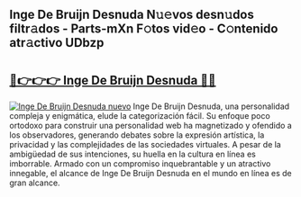 ## Inge De Bruijn Desnuda N𝚞𝚎vos desn𝚞dos filtr𝚊dos - Parts-mXn F𝚘tos vid𝚎o - C𝚘ntenido atr𝚊ctivo UDbzp

# <h2><a href="http://mb74uh.tromn.icu/?c=Inge+De+Bruijn+Desnuda">🔗👉👉👉 Inge De Bruijn Desnuda 🔗🔗</a></h2>

[![Inge De Bruijn Desnuda nuevo](https://i.imgur.com/pEAQMta.gif)](http://mb74uh.tromn.icu/?c=Inge+De+Bruijn+Desnuda)
Inge De Bruijn Desnuda, una personalidad compleja y enigmática, elude la categorización fácil. Su enfoque poco ortodoxo para construir una personalidad web ha magnetizado y ofendido a los observadores, generando debates sobre la expresión artística, la privacidad y las complejidades de las sociedades virtuales. A pesar de la ambigüedad de sus intenciones, su huella en la cultura en línea es imborrable. Armado con un compromiso inquebrantable y un atractivo innegable, el alcance de Inge De Bruijn Desnuda en el mundo en línea es de gran alcance.
